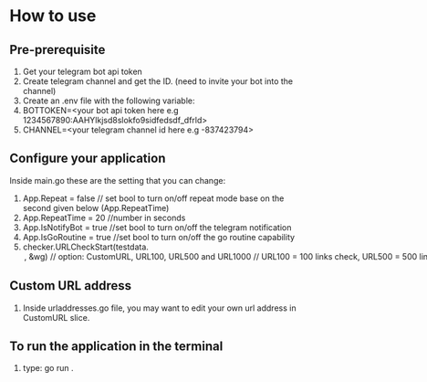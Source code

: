 # How to use

## Pre-prerequisite
1. Get your telegram bot api token
2. Create telegram channel and get the ID. (need to invite your bot into the channel)
3. Create an .env file with the following variable:
1. BOTTOKEN=<your bot api token here e.g 1234567890:AAHYlkjsd8slokfo9sidfedsdf_dfrld>
2. CHANNEL=<your telegram channel id here e.g -837423794>


## Configure your application

Inside main.go these are the setting that you can change:
1. App.Repeat = false     // set bool to turn on/off repeat mode base on the second given below (App.RepeatTime)
2. App.RepeatTime = 20    //number in seconds
3. App.IsNotifyBot = true //set bool to turn on/off the telegram notification
4. App.IsGoRoutine = true //set bool to turn on/off the go routine capability
5. checker.URLCheckStart(testdata.<option>, &wg) // option: CustomURL, URL100, URL500 and URL1000 // URL100 = 100 links check, URL500 = 500 links and so on.

## Custom URL address
1. Inside urladdresses.go file, you may want to edit your own url address in CustomURL slice.

## To run the application in the terminal

1. type: go run .